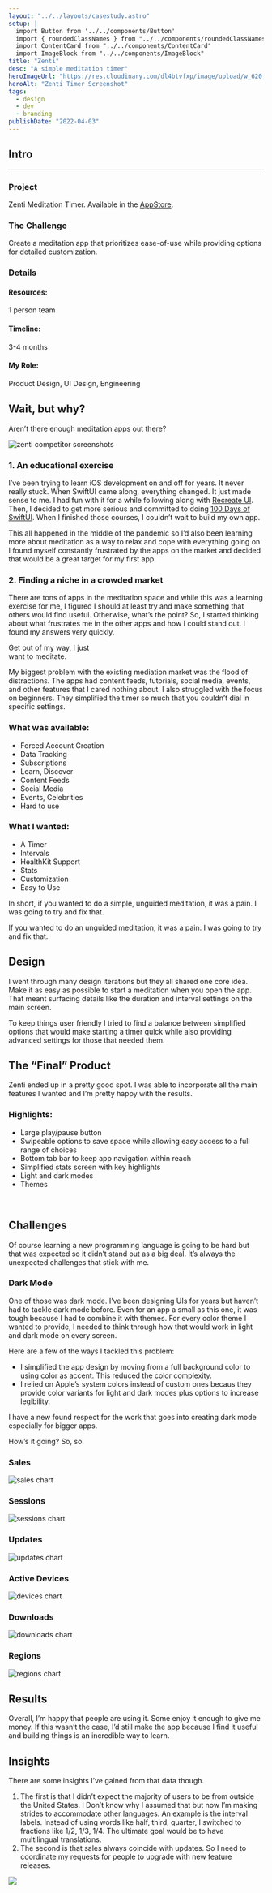 ```yaml
---
layout: "../../layouts/casestudy.astro"
setup: |
  import Button from '../../components/Button'
  import { roundedClassNames } from "../../components/roundedClassNames"
  import ContentCard from "../../components/ContentCard"
  import ImageBlock from "../../components/ImageBlock"
title: "Zenti"
desc: "A simple meditation timer"
heroImageUrl: "https://res.cloudinary.com/dl4btvfxp/image/upload/w_620,dpr_2/v1648307444/zenti/zenti_20220326-110728_gmtkj9.jpg"
heroAlt: "Zenti Timer Screenshot"
tags:
  - design
  - dev
  - branding
publishDate: "2022-04-03"
---
```


<div class="mx-auto w-full max-w-[1182px]">
  <ImageBlock
    src="https://res.cloudinary.com/dl4btvfxp/image/upload/v1656172934/zenti/zenti-hero-20220625-115844_anxfhr.jpg"
    alt="zenti app hero image"
    className="aspect-4/3"
  />
</div>

<ContentCard id="intro">
  <h2 class="mt-0">Intro</h2>
  <hr class="border-gray-300" />
  <div class="space-y-16">
  <h3>Project</h3>
  <p>
    Zenti Meditation Timer. Available in the <a class="text-sky-600 underline hover:text-sky-600" href="https://apps.apple.com/us/app/zenti-meditation-timer/id1587887322">AppStore</a>.
  </p>
</div>

<div class="space-y-16">
  <h3>The Challenge</h3>
  <p>
    Create a meditation app that prioritizes ease-of-use while providing options for detailed customization.
  </p>
  </div>

<div class="space-y-16">
  <h3>Details</h3>
  <div class="rounded-b-lg bg-gray-200 p-32 sm:rounded-b-2xl space-y-8">
    <h4>Resources:</h4>
    <div>
      <p>1 person team</p>
    </div>
    <h4>Timeline:</h4>
    <p>3-4 months</p>
    <h4>My Role:</h4>
    <p>Product Design, UI Design, Engineering</p>
  </div>
</div>
</ContentCard>

<div class=`mx-auto w-full max-w-[1182px] ${roundedClassNames} bg-gray-700 bg-opacity-70 border border-gray-600 text-center pt-64 lg:pt-128 px-32`>
  <h2 class="text-3xl font-bold text-white">Wait, but why?</h2>
  <p class="text-gray-500 font-light text-lg pt-8 pb-32 lg:pb-64">Aren’t there enough meditation apps out&nbsp;there?</p>

  <img src="https://res.cloudinary.com/dl4btvfxp/image/upload/v1656174108/zenti/zenti-competitors-20220625-113818_twshgs.png" alt="zenti competitor screenshots" class="aspect-[10/3]" loading="lazy" />
</div>

<ContentCard>
<div class="space-y-16">
<h3>1. An educational exercise</h3>
<p>I’ve been trying to learn iOS development on and off for years. It never really stuck. When SwiftUI came along, everything changed. It just made sense to me. I had fun with it for a while following along with <a class="text-sky-600 underline hover:text-sky-600" href="https://recreatecode.substack.com/about">Recreate UI</a>. Then, I decided to get more serious and committed to doing <a class="text-sky-600 underline hover:text-sky-600" href="https://www.hackingwithswift.com/100/swiftui">100 Days of SwiftUI</a>. When I finished those courses, I couldn’t wait to build my own app. 
</p>

<p>
This all happened in the middle of the pandemic so I’d also been learning more about meditation as a way to relax and cope with everything going on. I found myself constantly frustrated by the apps on the market and decided that would be a great target for my first app.
</p>
</div>

<div class="space-y-16">
<h3>2. Finding a niche in a crowded market</h3>
<p>There are tons of apps in the meditation space and while this was a learning exercise for me, I figured I should at least try and make something that others would find useful. Otherwise, what’s the point? So, I started thinking about what frustrates me in the other apps and how I could stand out. I found my answers very quickly.</p>
</div>
</ContentCard>

<p class="text-3xl sm:text-4xl lg:text-5xl xl:text-6xl font-thin leading-tight bg-gradient-brand text-clip max-w-screen-lg mx-auto text-center">
  Get out of my way, I just<br class="hidden sm:block"/> want to&nbsp;meditate.
</p>

<ContentCard>
<p>
My biggest problem with the existing mediation market was the flood of distractions. The apps had content feeds, tutorials, social media, events, and other features that I cared nothing about. I also struggled with the focus on beginners. They simplified the timer so much that you couldn’t dial in specific settings.
</p>
<div class="space-y-16">
<h3>What was available:</h3>
<ul class="text-pink-700">
<li>Forced Account Creation</li>
<li>Data Tracking</li>
<li>Subscriptions</li>
<li>Learn, Discover</li>
<li>Content Feeds</li>
<li>Social Media</li>
<li>Events, Celebrities</li>
<li>Hard to use</li>
</ul>
</div>

<div class="space-y-16">
<h3>What I wanted:</h3>
<ul class="text-emerald-700">
<li>A Timer</li>
<li>Intervals</li>
<li>HealthKit Support</li>
<li>Stats</li>
<li>Customization</li>
<li>Easy to Use</li>
</ul>
</div>
<p>In short, if you wanted to do a simple, unguided meditation, it was a pain. I was going to try and fix that.</p>
</ContentCard>

<p class="text-3xl sm:text-4xl lg:text-5xl xl:text-6xl font-thin leading-tight bg-gradient-brand text-clip max-w-screen-lg mx-auto text-center">
  If you wanted to do an unguided meditation, it was a pain. I was going to try and fix&nbsp;that.
</p>

<ContentCard>
<div class="space-y-16">
<h2>Design</h2>
<p>
I went through many design iterations but they all shared one core idea. Make it as easy as possible to start a meditation when you open the app. That meant surfacing details like the duration and interval settings on the main screen.
</p>
<p>
To keep things user friendly I tried to find a balance between simplified options that would make starting a timer quick while also providing advanced settings for those that needed them.
</p>
</div>
</ContentCard>

<div class="mx-auto w-full max-w-[1182px]">
<ImageBlock src="https://res.cloudinary.com/dl4btvfxp/image/upload/v1656172146/zenti/zenti-sketches-20220625-113818_d7zygw.jpg" alt="zenti design sketches"  className="aspect-[2012/1147] p-32" />
</div>

<div class="mx-auto w-full max-w-[1182px]">
<ImageBlock  src="https://res.cloudinary.com/dl4btvfxp/image/upload/v1656172140/zenti/zenti-mocks-20220625-113818_s1uoyx.jpg" alt="zenti design mockups"  className="aspect-[2128/907] p-32" />
</div>

<div class="mx-auto w-full max-w-[1182px]">
<ImageBlock  src="https://res.cloudinary.com/dl4btvfxp/image/upload/v1656172933/zenti/zenti-final-crop-20220625-120141_j4hzco.jpg" alt="zenti final design"  className="aspect-4/3" />
</div>

<ContentCard>
<div class="space-y-16">
<h2>The “Final” Product</h2>
<p>
Zenti ended up in a pretty good spot. I was able to incorporate all the main features I wanted and I’m pretty happy with the results.
</p>
</div>

<div class="space-y-16">
<h3>Highlights:</h3>
<ul>
<li>Large play/pause button</li>
<li>Swipeable options to save space while allowing easy access to a full range of choices</li>
<li>Bottom tab bar to keep app navigation within reach</li>
<li>Simplified stats screen with key highlights</li>
<li>Light and dark modes</li>
<li>Themes</li>
</ul>
</div>
</ContentCard>

<div class="!bg-transparent">
<img class="max-w-[1182px] w-full mx-auto aspect-[2495/1527] lazy-load !bg-transparent" loading="lazy" data-src="https://res.cloudinary.com/dl4btvfxp/image/upload/v1656243278/zenti/zenti-screenshots-final-1-20220625-113818_lefgef.png" />
<img class="max-w-[1182px] w-full mx-auto aspect-[2495/1527] lazy-load !bg-transparent" loading="lazy" data-src="https://res.cloudinary.com/dl4btvfxp/image/upload/v1656243277/zenti/zenti-screenshots-final-2-20220625-113818_wme8lo.png" />
<img class="max-w-[1182px] w-full mx-auto aspect-[2495/1527] lazy-load !bg-transparent" loading="lazy" data-src="https://res.cloudinary.com/dl4btvfxp/image/upload/v1656243277/zenti/zenti-screenshots-final-2-20220625-113818-1_ti6ixj.png" />
</div>

<ContentCard>
<div class="space-y-16">
<h2>Challenges</h2>
<p>
Of course learning a new programming language is going to be hard but that was expected so it didn’t stand out as a big deal. It’s always the unexpected challenges that stick with me. 
</p>
</div>

<div class="space-y-16">
<h3>Dark Mode</h3>
<p>
One of those was dark mode. I’ve been designing UIs for years but haven’t had to tackle dark mode before. Even for an app a small as this one, it was tough because I had to combine it with themes. For every color theme I wanted to provide, I needed to think through how that would work in light and dark mode on every screen. 
</p>
<p>
Here are a few of the ways I tackled this problem:
</p>
<ul>
<li>I simplified the app design by moving from a full background color to using color as accent. This reduced the color complexity.</li>
<li>I relied on Apple’s system colors instead of custom ones becaus they provide color variants for light and dark modes plus options to increase legibility.</li>
</ul>
<p>
I have a new found respect for the work that goes into creating dark mode especially for bigger apps.
</p>
</div>
</ContentCard>

<p class="text-3xl sm:text-4xl lg:text-5xl xl:text-6xl font-thin leading-tight bg-gradient-brand text-clip max-w-screen-lg mx-auto text-center">
  How’s it going? So,&nbsp;so.
</p>

<div class="grid sm:grid-cols-2 gap-32">
<div class=`${roundedClassNames} webkit-corner-fix object-fill p-24 bg-white`>
<h3 class="mb-8 font-sans text-base font-bold uppercase tracking-wide text-gray-600" >Sales</h3>
<img src="https://res.cloudinary.com/dl4btvfxp/image/upload/v1656172138/zenti/zenti-chart-sales-20220625-113818_jhjtsm.jpg" alt="sales chart" loading="lazy" />
</div>
<div class=`${roundedClassNames} webkit-corner-fix object-fill p-24 bg-white`>
<h3 class="mb-8 font-sans text-base font-bold uppercase tracking-wide text-gray-600" >Sessions</h3>
<img src="https://res.cloudinary.com/dl4btvfxp/image/upload/v1656172138/zenti/zenti-chart-sessions-20220625-113818_ukjnr8.jpg" alt="sessions chart" loading="lazy" />
</div>
<div class=`${roundedClassNames} webkit-corner-fix object-fill p-24 bg-white`>
<h3 class="mb-8 font-sans text-base font-bold uppercase tracking-wide text-gray-600" >Updates</h3>
<img src="https://res.cloudinary.com/dl4btvfxp/image/upload/v1656172138/zenti/zenti-chart-updates-20220625-113818_ily5uk.jpg" alt="updates chart" loading="lazy" />
</div>
<div class=`${roundedClassNames} webkit-corner-fix object-fill p-24 bg-white`>
<h3 class="mb-8 font-sans text-base font-bold uppercase tracking-wide text-gray-600" >Active Devices</h3>
<img src="https://res.cloudinary.com/dl4btvfxp/image/upload/v1656172138/zenti/zenti-chart-active_devices-20220625-113818_tmzovm.jpg" alt="devices chart" loading="lazy" />
</div>
<div class=`${roundedClassNames} webkit-corner-fix object-fill p-24 bg-white`>
<h3 class="mb-8 font-sans text-base font-bold uppercase tracking-wide text-gray-600" >Downloads</h3>
<img src="https://res.cloudinary.com/dl4btvfxp/image/upload/v1656172138/zenti/zenti-chart-downloads-20220625-113818_oufe03.jpg" alt="downloads chart" loading="lazy" />
</div>
<div class=`${roundedClassNames} webkit-corner-fix object-fill p-24 bg-white`>
<h3 class="mb-8 font-sans text-base font-bold uppercase tracking-wide text-gray-600" >Regions</h3>
<img class="max-w-[220px] w-full" src="https://res.cloudinary.com/dl4btvfxp/image/upload/v1656244706/zenti/zenti-chart-regions-20220625-113818_jr5pge.jpg" alt="regions chart" loading="lazy" />
</div>
</div>

<ContentCard>
<div class="space-y-16">
<h2>Results</h2>
<p>
Overall, I’m happy that people are using it. Some enjoy it enough to give me money. If this wasn’t the case, I’d still make the app because I find it useful and building things is an incredible way to learn.
</p>
</div>

<div class="space-y-16">
<h2>Insights</h2>
<p>
There are some insights I’ve gained from that data though. 
</p>

<ol>
<li>
The first is that I didn’t expect the majority of users to be from outside the United States. I Don’t know why I assumed that but now I’m making strides to accommodate other languages. An example is the interval labels. Instead of using words like half, third, quarter, I switched to fractions like 1/2, 1/3, 1/4. The ultimate goal would be to have multilingual translations.
</li>
<li>
The second is that sales always coincide with updates. So I need to coordinate my requests for people to upgrade with new feature releases.
</li>
</ol>
</div>
</ContentCard>

<div class="flex justify-center">
<a class="hover:opacity-70 transition" href="https://apps.apple.com/us/app/zenti-meditation-timer/id1587887322">
<img src="https://res.cloudinary.com/dl4btvfxp/image/upload/v1656172138/zenti/zenti-appstore-badge-20220625-113818_c0xfii.svg">
</a>
</div>
